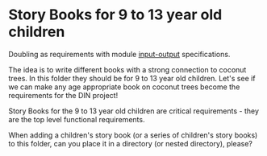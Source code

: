 # Story Books for 9 to 13 year old children

Doubling as requirements with module [input-output](https://github.com/beyond-decentralized/AIRroot/issues/4) specifications.

The idea is to write different books with a strong connection to coconut trees.  In this folder they should be for 9 to 13 year old children.  Let's see if we can make any age appropriate book on coconut trees become the requirements for the DIN project!

Story Books for the 9 to 13 year old children are critical requirements - they are the top level functional requirements.

When adding a children's story book (or a series of children's story books) to this folder, can you place it in a directory (or nested directory), please?

